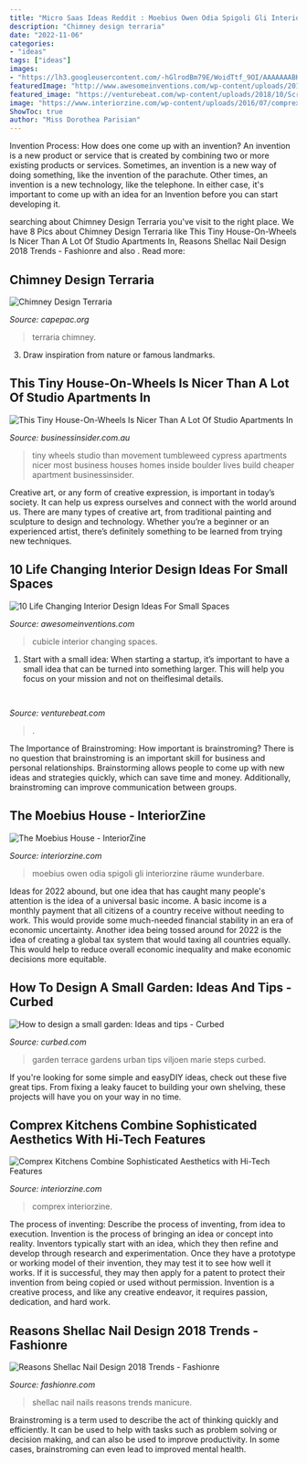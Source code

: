 ```yaml
---
title: "Micro Saas Ideas Reddit : Moebius Owen Odia Spigoli Gli Interiorzine Räume Wunderbare"
description: "Chimney design terraria"
date: "2022-11-06"
categories:
- "ideas"
tags: ["ideas"]
images:
- "https://lh3.googleusercontent.com/-hGlrodBm79E/WoidTtf_9OI/AAAAAAABK_M/NnApQLWQe7gd8LxaEYrVb187eoli4SCvwCHMYCw/s0/29-shellac-nails-thecuddl.jpg"
featuredImage: "http://www.awesomeinventions.com/wp-content/uploads/2014/12/small-cubicle-room.jpg"
featured_image: "https://venturebeat.com/wp-content/uploads/2018/10/Screenshot-38.png?w=640"
image: "https://www.interiorzine.com/wp-content/uploads/2016/07/comprex-kitchens-8.jpg"
ShowToc: true
author: "Miss Dorothea Parisian"
---
```



Invention Process: How does one come up with an invention?
An invention is a new product or service that is created by combining two or more existing products or services. Sometimes, an invention is a new way of doing something, like the invention of the parachute. Other times, an invention is a new technology, like the telephone. In either case, it's important to come up with an idea for an Invention before you can start developing it.

	

		
searching about Chimney Design Terraria you've visit to the right place. We have 8 Pics about Chimney Design Terraria like This Tiny House-On-Wheels Is Nicer Than A Lot Of Studio Apartments In, Reasons Shellac Nail Design 2018 Trends - Fashionre and also . Read more:
		
    
## Chimney Design Terraria

<img loading=lazy src="https://memestatic.fjcdn.com/pictures/Terraria_cb85c5_7271832.png" onerror="this.onerror=null;this.src='https://tse4.mm.bing.net/th?id=OIP.y4XFX6scv0RexJw5rm3fIQHaEW&amp;pid=15.1';" alt="Chimney Design Terraria">

_Source: capepac.org_

>terraria chimney. 

	

3. Draw inspiration from nature or famous landmarks.

    
## This Tiny House-On-Wheels Is Nicer Than A Lot Of Studio Apartments In

<img loading=lazy src="http://static.businessinsider.com/image/53e377416bb3f7f115dd5fcf/image.jpg" onerror="this.onerror=null;this.src='https://tse1.mm.bing.net/th?id=OIP.-kQ2668MC-D4F_RTBMDb9QHaFj&amp;pid=15.1';" alt="This Tiny House-On-Wheels Is Nicer Than A Lot Of Studio Apartments In">

_Source: businessinsider.com.au_

>tiny wheels studio than movement tumbleweed cypress apartments nicer most business houses homes inside boulder lives build cheaper apartment businessinsider. 

	

Creative art, or any form of creative expression, is important in today’s society. It can help us express ourselves and connect with the world around us. There are many types of creative art, from traditional painting and sculpture to design and technology. Whether you’re a beginner or an experienced artist, there’s definitely something to be learned from trying new techniques.

    
## 10 Life Changing Interior Design Ideas For Small Spaces

<img loading=lazy src="http://www.awesomeinventions.com/wp-content/uploads/2014/12/small-cubicle-room.jpg" onerror="this.onerror=null;this.src='https://tse3.mm.bing.net/th?id=OIP.L43zraIPZ1cwqzqW3cMhCgHaLa&amp;pid=15.1';" alt="10 Life Changing Interior Design Ideas For Small Spaces">

_Source: awesomeinventions.com_

>cubicle interior changing spaces. 

	

1. Start with a small idea: When starting a startup, it’s important to have a small idea that can be turned into something larger. This will help you focus on your mission and not on theiflesimal details.

    
## 

<img loading=lazy src="https://venturebeat.com/wp-content/uploads/2018/10/Screenshot-38.png?w=640" onerror="this.onerror=null;this.src='https://tse1.mm.bing.net/th?id=OIP.BvUCg4V0WFhBFMpTJgoraAHaD-&amp;pid=15.1';" alt="">

_Source: venturebeat.com_

>. 

	

The Importance of Brainstroming: How important is brainstroming?
There is no question that brainstroming is an important skill for business and personal relationships. Brainstorming allows people to come up with new ideas and strategies quickly, which can save time and money. Additionally, brainstroming can improve communication between groups.

    
## The Moebius House - InteriorZine

<img loading=lazy src="https://www.interiorzine.com/wp-content/uploads/2010/02/diningroom-interior.jpg" onerror="this.onerror=null;this.src='https://tse3.mm.bing.net/th?id=OIP.YQ10xq8doCEAfcQnlcmS9AHaGF&amp;pid=15.1';" alt="The Moebius House - InteriorZine">

_Source: interiorzine.com_

>moebius owen odia spigoli gli interiorzine räume wunderbare. 

	

Ideas for 2022 abound, but one idea that has caught many people's attention is the idea of a universal basic income. A basic income is a monthly payment that all citizens of a country receive without needing to work. This would provide some much-needed financial stability in an era of economic uncertainty. Another idea being tossed around for 2022 is the idea of creating a global tax system that would taxing all countries equally. This would help to reduce overall economic inequality and make economic decisions more equitable.

    
## How To Design A Small Garden: Ideas And Tips - Curbed

<img loading=lazy src="https://cdn.vox-cdn.com/thumbor/VskNr_-fOg1Lje7Sa3HcRG2vAGg=/0x0:3000x1904/1200x800/filters:focal(996x670:1476x1150)/cdn.vox-cdn.com/uploads/chorus_image/image/49633563/terrace3_marieviljoen.0.jpg" onerror="this.onerror=null;this.src='https://tse4.mm.bing.net/th?id=OIP.uv8eR5SjrZj6xnqMhlSnRgHaE8&amp;pid=15.1';" alt="How to design a small garden: Ideas and tips - Curbed">

_Source: curbed.com_

>garden terrace gardens urban tips viljoen marie steps curbed. 

	

If you're looking for some simple and easyDIY ideas, check out these five great tips. From fixing a leaky faucet to building your own shelving, these projects will have you on your way in no time.

    
## Comprex Kitchens Combine Sophisticated Aesthetics With Hi-Tech Features

<img loading=lazy src="https://www.interiorzine.com/wp-content/uploads/2016/07/comprex-kitchens-8.jpg" onerror="this.onerror=null;this.src='https://tse3.mm.bing.net/th?id=OIP.MqOujamo3Ffsgis-57bsjAHaE2&amp;pid=15.1';" alt="Comprex Kitchens Combine Sophisticated Aesthetics with Hi-Tech Features">

_Source: interiorzine.com_

>comprex interiorzine. 

	

The process of inventing: Describe the process of inventing, from idea to execution.
Invention is the process of bringing an idea or concept into reality. Inventors typically start with an idea, which they then refine and develop through research and experimentation. Once they have a prototype or working model of their invention, they may test it to see how well it works. If it is successful, they may then apply for a patent to protect their invention from being copied or used without permission. Invention is a creative process, and like any creative endeavor, it requires passion, dedication, and hard work.

    
## Reasons Shellac Nail Design 2018 Trends - Fashionre

<img loading=lazy src="https://lh3.googleusercontent.com/-hGlrodBm79E/WoidTtf_9OI/AAAAAAABK_M/NnApQLWQe7gd8LxaEYrVb187eoli4SCvwCHMYCw/s0/29-shellac-nails-thecuddl.jpg" onerror="this.onerror=null;this.src='https://tse1.mm.bing.net/th?id=OIP.W86r6PkresKnFIMEcsdsLAHaJ4&amp;pid=15.1';" alt="Reasons Shellac Nail Design 2018 Trends - Fashionre">

_Source: fashionre.com_

>shellac nail nails reasons trends manicure. 

	

Brainstroming is a term used to describe the act of thinking quickly and efficiently. It can be used to help with tasks such as problem solving or decision making, and can also be used to improve productivity. In some cases, brainstroming can even lead to improved mental health.

